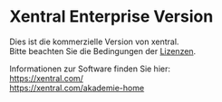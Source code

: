 # Xentral Enterprise Version
Dies ist die kommerzielle Version von xentral.  
Bitte beachten Sie die Bedingungen der [Lizenzen](LICENSE.md).

Informationen zur Software finden Sie hier:  
https://xentral.com/  
https://xentral.com/akademie-home
